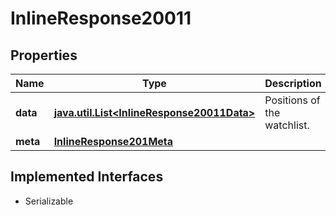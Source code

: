 

# InlineResponse20011


## Properties

Name | Type | Description | Notes
------------ | ------------- | ------------- | -------------
**data** | [**java.util.List&lt;InlineResponse20011Data&gt;**](InlineResponse20011Data.md) | Positions of the watchlist. |  [optional]
**meta** | [**InlineResponse201Meta**](InlineResponse201Meta.md) |  |  [optional]


## Implemented Interfaces

* Serializable


